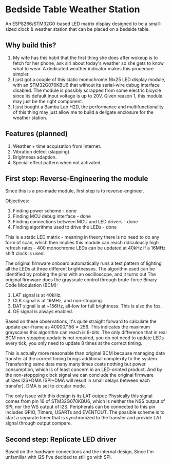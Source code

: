 # Bedside Table Weather Station
An ESP8266/STM32G0-based LED matrix display designed to be a small-sized clock & weather station that can be placed on a bedside table.

## Why build this?
1. My wife has this habit that the first thing she does after wokeup is to fetch for her phone, ask siri about today's weather so she gets to know what to wear. A dedicated weather indicator makes this procedure simpler.
2. I just got a couple of this static monochrome 16x25 LED display module, with an STM32G070KBU6 that without its serial-wire debug interface disabled. The module is possibly scrapped from some electric bicycle since its default input voltage is up to 20V. Given reason 1, this module may just be the right component.
3. I just bought a Bambu Lab H2D, the performance and multifunctionality of this thing may just allow me to build a deligate enclosure for the weather station.

## Features (planned)
1. Weather + time acquisation from internet.
2. Vibration detect (slapping).
3. Brightness adaption.
4. Special effect pattern when not activated.

## First step: Reverse-Engineering the module
Since this is a pre-made module, first step is to reverse-engineer.

Objectives:
1. Finding power scheme - done
2. Finding MCU debug interface - done
3. Finding connections between MCU and LED drivers - done
4. Finding algorithms used to drive the LEDs - done

This is a static LED matrix - meaning in theory there is no need to do any form of scan, which then implies this module can reach ridiculously high refresh rates - 400 monochrome LEDs can be updated at 40kHz if a 16MHz shift clock is used.

The original firmware onboard automatically runs a test pattern of lighting all the LEDs at three different brightnesses. The algorithm used can be identified by probing the pins with an oscilloscope, and it turns out The original firmware does the grayscale control through brute-force Binary Code Modulation (BCM):

1. LAT signal is at 40kHz.
2. CLK signal is at 16MHz, and non-stopping.
3. DAT signal is at ~156Hz, all-low for full brightness. This is also the fps.
4. OE signal is always enabled.

Based on these observations, it's quite straight forward to calculate the update-per-frame as $40000 / 156 \approx 256$. This indicates the maximum grayscales this algorithm can reach is 8-bits. The only difference that in real BCM non-stopping update is not required, you do not need to update LEDs every tick, you only need to update 8 times at the correct timing.

This is actually more reasonable than original BCM because managing data transfer at the correct timing brings additional complexity to the system. Transferring same data many many times costs nothing but power consumption, which is of least concern in an LED-orinted product. And by the non-stoppping clock signal we can conclude the original firmware utilizes I2S+DMA (SPI+DMA will result in small delays between each transfer). DMA is set to circular mode.

The only issue with this design is its LAT output: Physically this signal comes from pin 16 of STM32G070KBU6, which is neither the NSS output of SPI, nor the WS output of I2S. Peripherals can be connected to this pin includes GPIO, Timers, USARTs and EVENTOUT. The possible scheme is to start a separate timer that is synchronized to the transfer and provide LAT signal through output compare.

## Second step: Replicate LED driver

Based on the hardware connections and the internal design, Since I'm unfamiliar with I2S I've decided to still go with SPI. 


